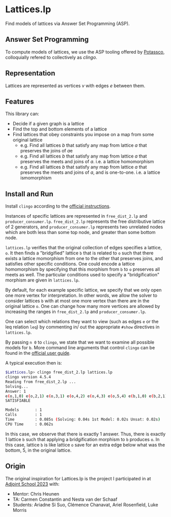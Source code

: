 # Lattices.lp
Find models of lattices via Answer Set Programming (ASP).

## Answer Set Programming

To compute models of lattices, we use the ASP tooling offered by [Potassco](https://potassco.org/), colloquially refered to collectively as *clingo*.

## Representation

Lattices are represented as vertices $v$ with edges $e$ between them.

## Features

This library can:
- Decide if a given graph is a lattice
- Find the top and bottom elements of a lattice
- Find lattices that obey constraints you impose on a map from some original lattice
  - e.g. Find all lattices *b* that satisfy any map from lattice *a* that preserves the joins of *a*e
  - e.g. Find all lattices *b* that satisfy any map from lattice *a* that preserves the meets and joins of *a*. i.e. a lattice homomorphism
  - e.g. Find all lattices *b* that satisfy any map from lattice *a* that preserves the meets and joins of *a*, and is one-to-one. i.e. a lattice ismomorphism

## Install and Run

Install `clingo` according to the [official instructions](https://github.com/potassco/clingo).

Instances of specific lattices are represented in `free_dist_2.lp` and `producer_consumer.lp`. `free_dist_2.lp` represents the free distributive lattice of 2 generators, and `producer_consumer.lp` represents two unrelated nodes which are both less than some top node, and greater than some bottom node.

`lattices.lp` verifies that the original collection of edges specifies a lattice, `o`. It then finds a "bridgified" lattice `b` that is related to `o` such that there exists a lattice momorphism from one to the other that preserves joins, and satisfies other specific conditions. One could encode a lattice homomorphism by specifying that this morphism from `b` to `o` preserves all meets as well. The particular conditions used to specify a "bridgification" morphism are given in `lattices.lp`.

By default, for each example specific lattice, we specify that we only open one more vertex for interpretation. In other words, we allow the solver to consider lattices `b` with at most one more vertex than there are in the original lattice `o`. One can change how many more vertices are allowed by increasing the ranges in `free_dist_2.lp` and `producer_consumer.lp`.

One can select which relations they want to view (such as edges `e` or the leq relation `leq`) by commenting in/ out the appropriate `#show` directives in `lattices.lp`.

By passing `n 0` to `clingo`, we state that we want to examine all possible models for `b`. More command line arguments that control `clingo` can be found in the [official user guide](http://wp.doc.ic.ac.uk/arusso/wp-content/uploads/sites/47/2015/01/clingo_guide.pdf).

A typical execution then is:

```bash
$Lattices.lp> clingo free_dist_2.lp lattices.lp
clingo version 4.5.4
Reading from free_dist_2.lp ...
Solving...
Answer: 1
e(o,1,0) e(o,2,1) e(o,3,1) e(o,4,2) e(o,4,3) e(o,5,4) e(b,1,0) e(b,2,1) e(b,3,1) e(b,4,2) e(b,4,3) e(b,5,4) e(b,6,5) top(b,0) top(o,0) bot(b,6) bot(o,5)
SATISFIABLE

Models       : 1
Calls        : 1
Time         : 0.085s (Solving: 0.04s 1st Model: 0.02s Unsat: 0.02s)
CPU Time     : 0.062s
```
In this case, we observe that there is exactly 1 answer. Thus, there is exactly 1 lattice `b` such that applying a bridgification morphism to `b` produces `o`. In this case, lattice `b` is like lattice `o` save for an extra edge below what was the bottom, 5, in the original lattice.

## Origin

The original inspiration for Lattices.lp is the project I participated in at [Adjoint School 2023](https://adjointschool.com/2023.html) with:
- Mentor: Chris Heunen
- TA: Carmen Constantin and Nesta van der Schaaf
- Students: Ariadne Si Suo, Clémence Chanavat, Ariel Rosenfield, Luke Morris
